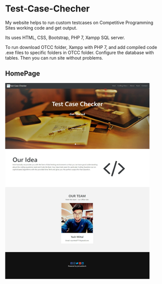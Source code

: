 # Test-Case-Checher
My website helps to run custom testcases on Competitive Programming Sites working code and get output.

Its uses HTML, CSS, Bootstrap, PHP 7, Xampp SQL server.

To run download OTCC folder, Xampp with PHP 7, and add compiled code .exe files to specific folders in OTCC folder.
Configure the database with tables.
Then you can run site without problems.

## HomePage
![Homepage](/test_home.PNG?raw=true "Homepage")
